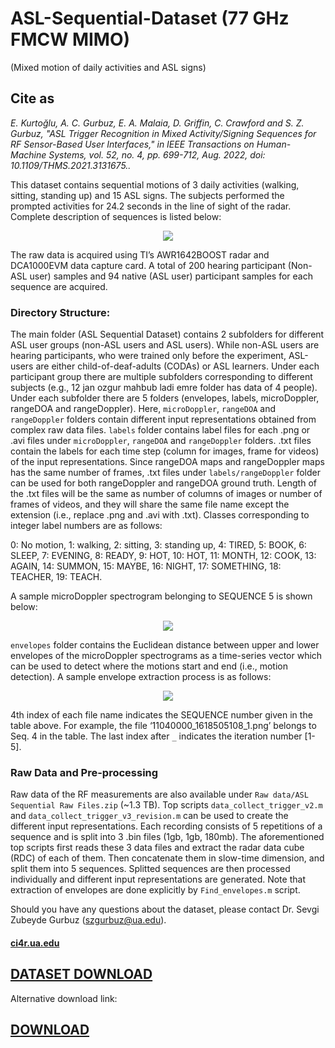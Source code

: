 # ASL-Sequential-Dataset (77 GHz FMCW MIMO)
(Mixed motion of daily activities and ASL signs)

## Cite as

*E. Kurtoğlu, A. C. Gurbuz, E. A. Malaia, D. Griffin, C. Crawford and S. Z. Gurbuz, "ASL Trigger Recognition in Mixed Activity/Signing Sequences for RF Sensor-Based User Interfaces," in IEEE Transactions on Human-Machine Systems, vol. 52, no. 4, pp. 699-712, Aug. 2022, doi: 10.1109/THMS.2021.3131675..*

This dataset contains sequential motions of 3 daily activities (walking, sitting, standing up) and 15 ASL signs. The subjects performed the prompted activities for 24.2 seconds in the line of sight of the radar. Complete description of sequences is listed below:

<p align="center">
  <img src="https://user-images.githubusercontent.com/66335348/123162029-bc279d00-d435-11eb-914b-06c5b20a4489.png" />
</p>

The raw data is acquired using TI’s AWR1642BOOST radar and DCA1000EVM data capture card. A total of 200 hearing participant (Non-ASL user) samples and 94 native (ASL user) participant samples for each sequence are acquired.

### Directory Structure:

The main folder (ASL Sequential Dataset) contains 2 subfolders for different ASL user groups (non-ASL users and ASL users). While non-ASL users are hearing participants, who were trained only before the experiment, ASL-users are either child-of-deaf-adults (CODAs) or ASL learners. Under each participant group there are multiple subfolders corresponding to different subjects (e.g., 12 jan ozgur mahbub ladi emre folder has data of 4 people). Under each subfolder there are 5 folders (envelopes, labels, microDoppler, rangeDOA and rangeDoppler). Here, `microDoppler`, `rangeDOA` and `rangeDoppler` folders contain different input representations obtained from complex raw data files. `labels` folder contains label files for each .png or .avi files under `microDoppler`, `rangeDOA` and `rangeDoppler` folders. .txt files contain the labels for each time step (column for images, frame for videos) of the input representations. Since rangeDOA maps and rangeDoppler maps has the same number of frames, .txt files under `labels/rangeDoppler` folder can be used for both rangeDoppler and rangeDOA ground truth. Length of the .txt files will be the same as number of columns of images or number of frames of videos, and they will share the same file name except the extension (i.e., replace .png and .avi with .txt). Classes corresponding to integer label numbers are as follows:

0: No motion, 1: walking, 2: sitting, 3: standing up, 4: TIRED, 5: BOOK, 6: SLEEP, 7: EVENING, 8: READY, 9: HOT, 10: HOT, 11: MONTH, 12: COOK, 13: AGAIN, 14: SUMMON, 15: MAYBE, 16: NIGHT, 17: SOMETHING, 18: TEACHER, 19: TEACH.

A sample microDoppler spectrogram belonging to SEQUENCE 5 is shown below:

<p align="center">
  <img src="https://user-images.githubusercontent.com/66335348/142496455-000a6f49-e945-43f2-848c-c382a125a768.png" />
</p>

`envelopes` folder contains the Euclidean distance between upper and lower envelopes of the microDoppler spectrograms as a time-series vector which can be used to detect where the motions start and end (i.e., motion detection). A sample envelope extraction process is as follows:

<p align="center">
  <img src="https://user-images.githubusercontent.com/60670979/142490804-448d5d83-a6bc-4619-9ae5-4a2cb376392a.png" />
</p>

4th index of each file name indicates the SEQUENCE number given in the table above. For example, the file ‘11040000_1618505108_1.png’ belongs to Seq. 4 in the table. The last index after `_` indicates the iteration number \[1-5\].

### Raw Data and Pre-processing

Raw data of the RF measurements are also available under `Raw data/ASL Sequential Raw Files.zip` (~1.3 TB). Top scripts `data_collect_trigger_v2.m` and `data_collect_trigger_v3_revision.m` can be used to create the different input representations. Each recording consists of 5 repetitions of a sequence and is split into 3 .bin files (1gb, 1gb, 180mb). The aforementioned top scripts first reads these 3 data files and extract the radar data cube (RDC) of each of them. Then concatenate them in slow-time dimension, and split them into 5 sequences. Splitted sequences are then processed individually and different input representations are generated. Note that extraction of envelopes are done explicitly by `Find_envelopes.m` script.

Should you have any questions about the dataset, please contact Dr. Sevgi Zubeyde Gurbuz (szgurbuz@ua.edu).

#### [ci4r.ua.edu](https://ci4r.ua.edu)

## [DATASET DOWNLOAD](https://drive.google.com/drive/folders/1AZRB-uCphFzmG-q_0cvmIad1un4HPMxU?usp=sharing)

Alternative download link:
## [DOWNLOAD](https://storage.cloud.google.com/asl_sequential_thms2021_dataset)
